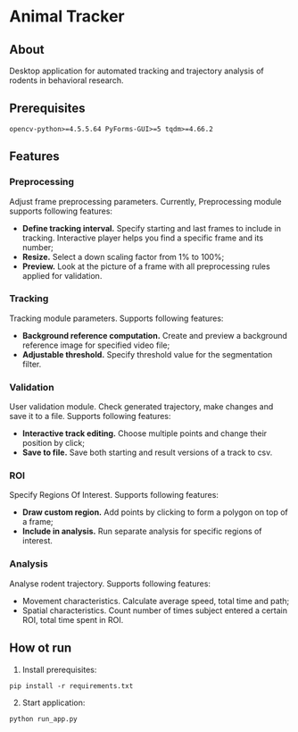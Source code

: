 # Animal Tracker

## About

Desktop application for automated tracking and trajectory analysis of rodents in behavioral research.

## Prerequisites

`opencv-python>=4.5.5.64
PyForms-GUI>=5
tqdm>=4.66.2`

## Features

### Preprocessing

Adjust frame preprocessing parameters. Currently, Preprocessing module supports following features:

- **Define tracking interval.** Specify starting and last frames to include in tracking. Interactive player helps you find a specific frame and its number;
- **Resize.** Select a down scaling factor from 1% to 100%;
- **Preview.** Look at the picture of a frame with all preprocessing rules applied for validation.

### Tracking

Tracking module parameters. Supports following features:

- **Background reference computation.** Create and preview a background reference image for specified video file;
- **Adjustable threshold.** Specify threshold value for the segmentation filter.

### Validation

User validation module. Check generated trajectory, make changes and save it to a file. Supports following features:

- **Interactive track editing.** Choose multiple points and change their position by click;
- **Save to file.** Save both starting and result versions of a track to csv.

### ROI

Specify Regions Of Interest. Supports following features:

- **Draw custom region.** Add points by clicking to form a polygon on top of a frame;
- **Include in analysis.** Run separate analysis for specific regions of interest.

### Analysis

Analyse rodent trajectory. Supports following features:

- Movement characteristics. Calculate average speed, total time and path;
- Spatial characteristics. Count number of times subject entered a certain ROI, total time spent in ROI.

## How ot run

1. Install prerequisites:

`pip install -r requirements.txt`

2. Start application:

`python run_app.py`
